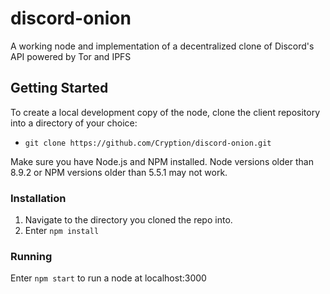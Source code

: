 # discord-onion
A working node and implementation of a decentralized clone of Discord's API powered by Tor and IPFS

## Getting Started

To create a local development copy of the node, clone the client repository into a directory of your choice:
- `git clone https://github.com/Cryption/discord-onion.git`

Make sure you have Node.js and NPM installed. Node versions older than 8.9.2 or NPM versions older than 5.5.1 may not work.

### Installation

1. Navigate to the directory you cloned the repo into.
2. Enter `npm install`

### Running

Enter `npm start` to run a node at localhost:3000
